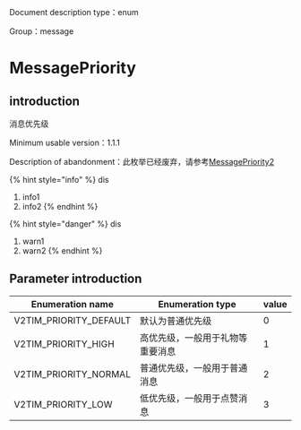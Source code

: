 
Document description type：enum

Group：message

# MessagePriority


## introduction

消息优先级

Minimum usable version：1.1.1

Description of abandonment：此枚举已经废弃，请参考[MessagePriority2](MessagePriority2.md)

{% hint style="info" %}
dis
1. info1
2. info2
{% endhint %}


{% hint style="danger" %}
dis
1. warn1
2. warn2
{% endhint %}


## Parameter introduction

| Enumeration name | Enumeration type | value |
| ---------------- | ---------------- | ----- |
| V2TIM_PRIORITY_DEFAULT | 默认为普通优先级 | 0 |
| V2TIM_PRIORITY_HIGH | 高优先级，一般用于礼物等重要消息 | 1 |
| V2TIM_PRIORITY_NORMAL | 普通优先级，一般用于普通消息 | 2 |
| V2TIM_PRIORITY_LOW | 低优先级，一般用于点赞消息 | 3 |

